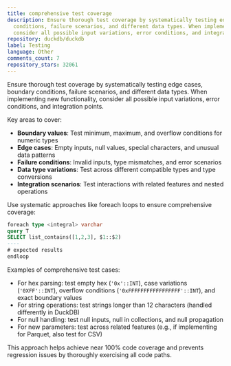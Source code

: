 ```yaml
---
title: comprehensive test coverage
description: Ensure thorough test coverage by systematically testing edge cases, boundary
  conditions, failure scenarios, and different data types. When implementing new functionality,
  consider all possible input variations, error conditions, and integration points.
repository: duckdb/duckdb
label: Testing
language: Other
comments_count: 7
repository_stars: 32061
---
```


Ensure thorough test coverage by systematically testing edge cases, boundary conditions, failure scenarios, and different data types. When implementing new functionality, consider all possible input variations, error conditions, and integration points.

Key areas to cover:
- **Boundary values**: Test minimum, maximum, and overflow conditions for numeric types
- **Edge cases**: Empty inputs, null values, special characters, and unusual data patterns
- **Failure conditions**: Invalid inputs, type mismatches, and error scenarios
- **Data type variations**: Test across different compatible types and type conversions
- **Integration scenarios**: Test interactions with related features and nested operations

Use systematic approaches like foreach loops to ensure comprehensive coverage:

```sql
foreach type <integral> varchar
query T
SELECT list_contains([1,2,3], $1::$2)
----
# expected results
endloop
```

Examples of comprehensive test cases:
- For hex parsing: test empty hex (`'0x'::INT`), case variations (`'0XFF'::INT`), overflow conditions (`'0xFFFFFFFFFFFFFFFFF'::INT`), and exact boundary values
- For string operations: test strings longer than 12 characters (handled differently in DuckDB)
- For null handling: test null inputs, null in collections, and null propagation
- For new parameters: test across related features (e.g., if implementing for Parquet, also test for CSV)

This approach helps achieve near 100% code coverage and prevents regression issues by thoroughly exercising all code paths.
